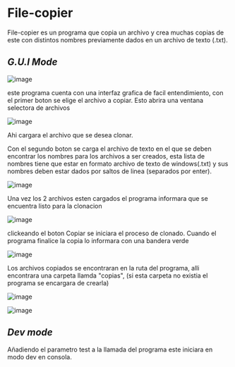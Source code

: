 # File-copier
File-copier es un programa que copia un archivo y crea muchas copias de este con distintos nombres previamente dados en un archivo de texto (.txt).

*G.U.I Mode*
--
![image](https://user-images.githubusercontent.com/81646953/191968371-65b71ae4-8a7d-4aad-9d54-e0e46d247317.png)

este programa cuenta con una interfaz grafica de facil entendimiento, con el primer boton se elige el archivo a copiar. Esto abrira una ventana selectora de archivos

![image](https://user-images.githubusercontent.com/81646953/191968767-8b601a2d-c923-4771-a96b-d644edaf3915.png)

Ahi cargara el archivo que se desea clonar.

Con el segundo boton se carga el archivo de texto en el que se deben encontrar los nombres para los archivos a ser creados, esta lista de nombres tiene que estar en formato archivo de texto de windows(.txt) y sus nombres deben estar dados por saltos de linea (separados por enter).

![image](https://user-images.githubusercontent.com/81646953/191969512-d80ac5e2-e4ae-43f7-a498-1979d0890442.png)

Una vez los 2 archivos esten cargados el programa informara que se encuentra listo para la clonacion

![image](https://user-images.githubusercontent.com/81646953/191969852-7a2e8039-7f9e-41b0-92d9-6a9588cf9192.png)

clickeando el boton Copiar se iniciara el proceso de clonado. Cuando el programa finalice la copia lo informara con una bandera verde

![image](https://user-images.githubusercontent.com/81646953/191970318-02873a8a-e89b-4fc5-8b13-77a495b34515.png)

Los archivos copiados se encontraran en la ruta del programa, alli encontrara una carpeta llamda "copias", (si esta carpeta no existia el programa se encargara de crearla)

![image](https://user-images.githubusercontent.com/81646953/191970895-241d595d-47f6-4d5a-8ee7-cde88b6c406a.png)

![image](https://user-images.githubusercontent.com/81646953/191970998-bb2ff7c5-0dc8-41a6-b6d2-229b3d94bf62.png)

*Dev mode*
--
Añadiendo el parametro test a la llamada del programa este iniciara en modo dev en consola.
